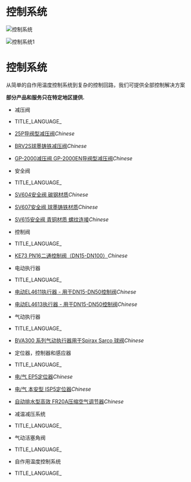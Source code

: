 

# 控制系统

![控制系统](/d/file/p/d46fe9f38981c2393fab43276f310122.jpg)

![控制系统1](/d/file/p/d46fe9f38981c2393fab43276f310122.jpg)

# 控制系统

从简单的自作用温度控制系统到复杂的控制回路，我们可提供全部控制解决方案

**部分产品和服务只在特定地区提供.**

-   减压阀

-   TITLE_LANGUAGE_
-   [25P导阀型减压阀](/pressure-reducing/25P.html "25P导阀型减压阀")_Chinese_
-   [BRV2S球墨铸铁减压阀](/pressure-reducing/BRV2S.html "BRV2S球墨铸铁减压阀")_Chinese_
-   [GP-2000减压阀 GP-2000EN导阀型减压阀](/pressure-reducing/105.html "GP-2000减压阀 GP-2000EN导阀型减压阀")_Chinese_

-   安全阀

-   TITLE_LANGUAGE_
-   [SV604安全阀 碳钢材质](/safety-valves/SV604.html "SV604安全阀 碳钢材质")_Chinese_
-   [SV607安全阀 球墨铸铁材质](/safety-valves/SV607.html "SV607安全阀 球墨铸铁材质")_Chinese_
-   [SV615安全阀 青铜材质 螺纹连接](/safety-valves/SV615.html "SV615安全阀 青铜材质 螺纹连接")_Chinese_

-   控制阀

-   TITLE_LANGUAGE_
-   [KE73 PN16二通控制阀（DN15-DN100）](/control-valves/KE73.html "KE73 PN16二通控制阀（DN15-DN100）")_Chinese_

-   电动执行器

-   TITLE_LANGUAGE_
-   [电动EL4611执行器 - 用于DN15-DN50控制阀](/electric-actuators/EL4611.html "电动EL4611执行器 - 用于DN15-DN50控制阀")_Chinese_
-   [电动EL4613执行器 - 用于DN15-DN50控制阀](/electric-actuators/EL4613.html "电动EL4613执行器 - 用于DN15-DN50控制阀")_Chinese_

-   气动执行器

-   TITLE_LANGUAGE_
-   [BVA300 系列气动执行器用于Spirax Sarco 球阀](/pneumatic-actuators/BAV300.html "BVA300 系列气动执行器用于Spirax Sarco 球阀")_Chinese_

-   定位器，控制器和感应器

-   TITLE_LANGUAGE_
-   [电/气 EP5定位器](/pcas/EP5.html "电/气 EP5定位器")_Chinese_
-   [电/气 本安型 ISP5定位器](/pcas/ISP5.html "电/气 本安型 ISP5定位器")_Chinese_
-   [自动排水型高效 FR20A压缩空气调节器](/pcas/FR20A.html "自动排水型高效 FR20A压缩空气调节器")_Chinese_

-   减温减压系统

-   TITLE_LANGUAGE_

-   气动活塞角阀

-   TITLE_LANGUAGE_

-   自作用温度控制系统

-   TITLE_LANGUAGE_
